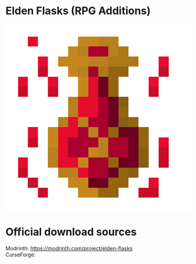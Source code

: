 # Elden Flasks (RPG Additions)
![icon](https://github.com/Milan2509/EldenFlasks/blob/1.20.1/.projectPage/pageIcon.png)
# Official download sources
Modrinth: https://modrinth.com/project/elden-flasks \
CurseForge:
